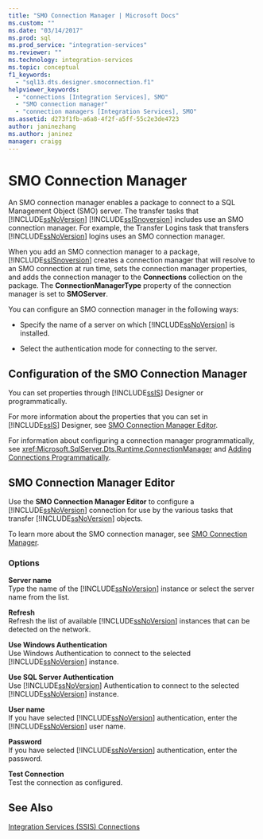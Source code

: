 ```yaml
---
title: "SMO Connection Manager | Microsoft Docs"
ms.custom: ""
ms.date: "03/14/2017"
ms.prod: sql
ms.prod_service: "integration-services"
ms.reviewer: ""
ms.technology: integration-services
ms.topic: conceptual
f1_keywords: 
  - "sql13.dts.designer.smoconnection.f1"
helpviewer_keywords: 
  - "connections [Integration Services], SMO"
  - "SMO connection manager"
  - "connection managers [Integration Services], SMO"
ms.assetid: d273f1fb-a6a8-4f2f-a5ff-55c2e3de4723
author: janinezhang
ms.author: janinez
manager: craigg
---
```

# SMO Connection Manager
  An SMO connection manager enables a package to connect to a SQL Management Object (SMO) server. The transfer tasks that [!INCLUDE[ssNoVersion](../../includes/ssnoversion-md.md)] [!INCLUDE[ssISnoversion](../../includes/ssisnoversion-md.md)] includes use an SMO connection manager. For example, the Transfer Logins task that transfers [!INCLUDE[ssNoVersion](../../includes/ssnoversion-md.md)] logins uses an SMO connection manager.  
  
 When you add an SMO connection manager to a package, [!INCLUDE[ssISnoversion](../../includes/ssisnoversion-md.md)] creates a connection manager that will resolve to an SMO connection at run time, sets the connection manager properties, and adds the connection manager to the **Connections** collection on the package. The **ConnectionManagerType** property of the connection manager is set to **SMOServer**.  
  
 You can configure an SMO connection manager in the following ways:  
  
-   Specify the name of a server on which [!INCLUDE[ssNoVersion](../../includes/ssnoversion-md.md)] is installed.  
  
-   Select the authentication mode for connecting to the server.  
  
## Configuration of the SMO Connection Manager  
 You can set properties through [!INCLUDE[ssIS](../../includes/ssis-md.md)] Designer or programmatically.  
  
 For more information about the properties that you can set in [!INCLUDE[ssIS](../../includes/ssis-md.md)] Designer, see [SMO Connection Manager Editor](../../integration-services/connection-manager/smo-connection-manager-editor.md).  
  
 For information about configuring a connection manager programmatically, see <xref:Microsoft.SqlServer.Dts.Runtime.ConnectionManager> and [Adding Connections Programmatically](../../integration-services/building-packages-programmatically/adding-connections-programmatically.md).  
  
## SMO Connection Manager Editor
  Use the **SMO Connection Manager Editor** to configure a [!INCLUDE[ssNoVersion](../../includes/ssnoversion-md.md)] connection for use by the various tasks that transfer [!INCLUDE[ssNoVersion](../../includes/ssnoversion-md.md)] objects.  
  
 To learn more about the SMO connection manager, see [SMO Connection Manager](../../integration-services/connection-manager/smo-connection-manager.md).  
  
### Options  
 **Server name**  
 Type the name of the [!INCLUDE[ssNoVersion](../../includes/ssnoversion-md.md)] instance or select the server name from the list.  
  
 **Refresh**  
 Refresh the list of available [!INCLUDE[ssNoVersion](../../includes/ssnoversion-md.md)] instances that can be detected on the network.  
  
 **Use Windows Authentication**  
 Use Windows Authentication to connect to the selected [!INCLUDE[ssNoVersion](../../includes/ssnoversion-md.md)] instance.  
  
 **Use SQL Server Authentication**  
 Use [!INCLUDE[ssNoVersion](../../includes/ssnoversion-md.md)] Authentication to connect to the selected [!INCLUDE[ssNoVersion](../../includes/ssnoversion-md.md)] instance.  
  
 **User name**  
 If you have selected [!INCLUDE[ssNoVersion](../../includes/ssnoversion-md.md)] authentication, enter the [!INCLUDE[ssNoVersion](../../includes/ssnoversion-md.md)] user name.  
  
 **Password**  
 If you have selected [!INCLUDE[ssNoVersion](../../includes/ssnoversion-md.md)] authentication, enter the password.  
  
 **Test Connection**  
 Test the connection as configured.  
  
## See Also  
 [Integration Services &#40;SSIS&#41; Connections](../../integration-services/connection-manager/integration-services-ssis-connections.md)  
  
  
